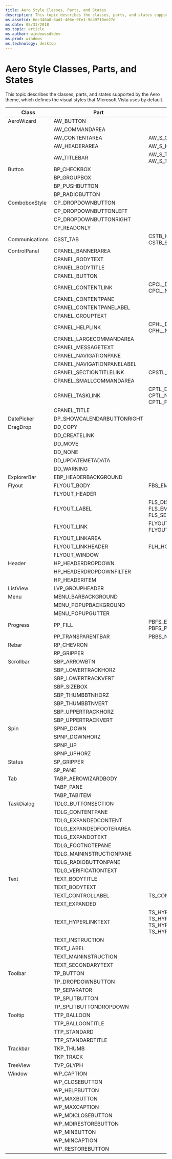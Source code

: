 ```yaml
---
title: Aero Style Classes, Parts, and States
description: This topic describes the classes, parts, and states supported by the Aero theme, which defines the visual styles that Microsoft Vista uses by default.
ms.assetid: 6ec340a8-8ad1-406e-9fe1-9da9710ee27e
ms.date: 05/31/2018
ms.topic: article
ms.author: windowssdkdev
ms.prod: windows
ms.technology: desktop
---
```


# Aero Style Classes, Parts, and States

This topic describes the classes, parts, and states supported by the Aero theme, which defines the visual styles that Microsoft Vista uses by default.



| Class          | Part                        | States                                                                                     |
|----------------|-----------------------------|--------------------------------------------------------------------------------------------|
| AeroWizard     | AW\_BUTTON                  |                                                                                            |
|                | AW\_COMMANDAREA             |                                                                                            |
|                | AW\_CONTENTAREA             | AW\_S\_CONTENTAREA\_NOMARGIN                                                               |
|                | AW\_HEADERAREA              | AW\_S\_HEADERAREA\_NOMARGIN                                                                |
|                | AW\_TITLEBAR                | AW\_S\_TITLEBAR\_ACTIVE, AW\_S\_TITLEBAR\_INACTIVE                                         |
| Button         | BP\_CHECKBOX                |                                                                                            |
|                | BP\_GROUPBOX                |                                                                                            |
|                | BP\_PUSHBUTTON              |                                                                                            |
|                | BP\_RADIOBUTTON             |                                                                                            |
| ComboboxStyle  | CP\_DROPDOWNBUTTON          |                                                                                            |
|                | CP\_DROPDOWNBUTTONLEFT      |                                                                                            |
|                | CP\_DROPDOWNBUTTONRIGHT     |                                                                                            |
|                | CP\_READONLY                |                                                                                            |
| Communications | CSST\_TAB                   | CSTB\_HOT, CSTB\_NORMAL, CSTB\_SELECTED                                                    |
| ControlPanel   | CPANEL\_BANNERAREA          |                                                                                            |
|                | CPANEL\_BODYTEXT            |                                                                                            |
|                | CPANEL\_BODYTITLE           |                                                                                            |
|                | CPANEL\_BUTTON              |                                                                                            |
|                | CPANEL\_CONTENTLINK         | CPCL\_DISABLED, CPCL\_HOT, CPCL\_NORMAL, CPCL\_PRESSED                                     |
|                | CPANEL\_CONTENTPANE         |                                                                                            |
|                | CPANEL\_CONTENTPANELABEL    |                                                                                            |
|                | CPANEL\_GROUPTEXT           |                                                                                            |
|                | CPANEL\_HELPLINK            | CPHL\_DISABLED, CPHL\_HOT, CPHL\_NORMAL, CPHL\_PRESSED                                     |
|                | CPANEL\_LARGECOMMANDAREA    |                                                                                            |
|                | CPANEL\_MESSAGETEXT         |                                                                                            |
|                | CPANEL\_NAVIGATIONPANE      |                                                                                            |
|                | CPANEL\_NAVIGATIONPANELABEL |                                                                                            |
|                | CPANEL\_SECTIONTITLELINK    | CPSTL\_HOT, CPSTL\_NORMAL                                                                  |
|                | CPANEL\_SMALLCOMMANDAREA    |                                                                                            |
|                | CPANEL\_TASKLINK            | CPTL\_DISABLED, CPTL\_HOT, CPTL\_NORMAL, CPTL\_PAGE, CPTL\_PRESSED                         |
|                | CPANEL\_TITLE               |                                                                                            |
| DatePicker     | DP\_SHOWCALENDARBUTTONRIGHT |                                                                                            |
| DragDrop       | DD\_COPY                    |                                                                                            |
|                | DD\_CREATELINK              |                                                                                            |
|                | DD\_MOVE                    |                                                                                            |
|                | DD\_NONE                    |                                                                                            |
|                | DD\_UPDATEMETADATA          |                                                                                            |
|                | DD\_WARNING                 |                                                                                            |
| ExplorerBar    | EBP\_HEADERBACKGROUND       |                                                                                            |
| Flyout         | FLYOUT\_BODY                | FBS\_EMPHASIZED, FBS\_NORMAL                                                               |
|                | FLYOUT\_HEADER              |                                                                                            |
|                | FLYOUT\_LABEL               | FLS\_DISABLED, FLS\_EMPHASIZED, FLS\_NORMAL, FLS\_SELECTED                                 |
|                | FLYOUT\_LINK                | FLYOUTLINK\_HOVER, FLYOUTLINK\_NORMAL                                                      |
|                | FLYOUT\_LINKAREA            |                                                                                            |
|                | FLYOUT\_LINKHEADER          | FLH\_HOVER, FLH\_NORMAL                                                                    |
|                | FLYOUT\_WINDOW              |                                                                                            |
| Header         | HP\_HEADERDROPDOWN          |                                                                                            |
|                | HP\_HEADERDROPDOWNFILTER    |                                                                                            |
|                | HP\_HEADERITEM              |                                                                                            |
| ListView       | LVP\_GROUPHEADER            |                                                                                            |
| Menu           | MENU\_BARBACKGROUND         |                                                                                            |
|                | MENU\_POPUPBACKGROUND       |                                                                                            |
|                | MENU\_POPUPGUTTER           |                                                                                            |
| Progress       | PP\_FILL                    | PBFS\_ERROR, PBFS\_PARTIAL, PBFS\_PAUSED                                                   |
|                | PP\_TRANSPARENTBAR          | PBBS\_NORMAL, PBBS\_PARTIAL                                                                |
| Rebar          | RP\_CHEVRON                 |                                                                                            |
|                | RP\_GRIPPER                 |                                                                                            |
| Scrollbar      | SBP\_ARROWBTN               |                                                                                            |
|                | SBP\_LOWERTRACKHORZ         |                                                                                            |
|                | SBP\_LOWERTRACKVERT         |                                                                                            |
|                | SBP\_SIZEBOX                |                                                                                            |
|                | SBP\_THUMBBTNHORZ           |                                                                                            |
|                | SBP\_THUMBBTNVERT           |                                                                                            |
|                | SBP\_UPPERTRACKHORZ         |                                                                                            |
|                | SBP\_UPPERTRACKVERT         |                                                                                            |
| Spin           | SPNP\_DOWN                  |                                                                                            |
|                | SPNP\_DOWNHORZ              |                                                                                            |
|                | SPNP\_UP                    |                                                                                            |
|                | SPNP\_UPHORZ                |                                                                                            |
| Status         | SP\_GRIPPER                 |                                                                                            |
|                | SP\_PANE                    |                                                                                            |
| Tab            | TABP\_AEROWIZARDBODY        |                                                                                            |
|                | TABP\_PANE                  |                                                                                            |
|                | TABP\_TABITEM               |                                                                                            |
| TaskDialog     | TDLG\_BUTTONSECTION         |                                                                                            |
|                | TDLG\_CONTENTPANE           |                                                                                            |
|                | TDLG\_EXPANDEDCONTENT       |                                                                                            |
|                | TDLG\_EXPANDEDFOOTERAREA    |                                                                                            |
|                | TDLG\_EXPANDOTEXT           |                                                                                            |
|                | TDLG\_FOOTNOTEPANE          |                                                                                            |
|                | TDLG\_MAININSTRUCTIONPANE   |                                                                                            |
|                | TDLG\_RADIOBUTTONPANE       |                                                                                            |
|                | TDLG\_VERIFICATIONTEXT      |                                                                                            |
| Text           | TEXT\_BODYTITLE             |                                                                                            |
|                | TEXT\_BODYTEXT              |                                                                                            |
|                | TEXT\_CONTROLLABEL          | TS\_CONTROLLABEL\_DISABLED                                                                 |
|                | TEXT\_EXPANDED              |                                                                                            |
|                | TEXT\_HYPERLINKTEXT         | TS\_HYPERLINK\_DISABLED, TS\_HYPERLINK\_HOT, TS\_HYPERLINK\_NORMAL, TS\_HYPERLINK\_PRESSED |
|                | TEXT\_INSTRUCTION           |                                                                                            |
|                | TEXT\_LABEL                 |                                                                                            |
|                | TEXT\_MAININSTRUCTION       |                                                                                            |
|                | TEXT\_SECONDARYTEXT         |                                                                                            |
| Toolbar        | TP\_BUTTON                  |                                                                                            |
|                | TP\_DROPDOWNBUTTON          |                                                                                            |
|                | TP\_SEPARATOR               |                                                                                            |
|                | TP\_SPLITBUTTON             |                                                                                            |
|                | TP\_SPLITBUTTONDROPDOWN     |                                                                                            |
| Tooltip        | TTP\_BALLOON                |                                                                                            |
|                | TTP\_BALLOONTITLE           |                                                                                            |
|                | TTP\_STANDARD               |                                                                                            |
|                | TTP\_STANDARDTITLE          |                                                                                            |
| Trackbar       | TKP\_THUMB                  |                                                                                            |
|                | TKP\_TRACK                  |                                                                                            |
| TreeView       | TVP\_GLYPH                  |                                                                                            |
| Window         | WP\_CAPTION                 |                                                                                            |
|                | WP\_CLOSEBUTTON             |                                                                                            |
|                | WP\_HELPBUTTON              |                                                                                            |
|                | WP\_MAXBUTTON               |                                                                                            |
|                | WP\_MAXCAPTION              |                                                                                            |
|                | WP\_MDICLOSEBUTTON          |                                                                                            |
|                | WP\_MDIRESTOREBUTTON        |                                                                                            |
|                | WP\_MINBUTTON               |                                                                                            |
|                | WP\_MINCAPTION              |                                                                                            |
|                | WP\_RESTOREBUTTON           |                                                                                            |



 

 

 




